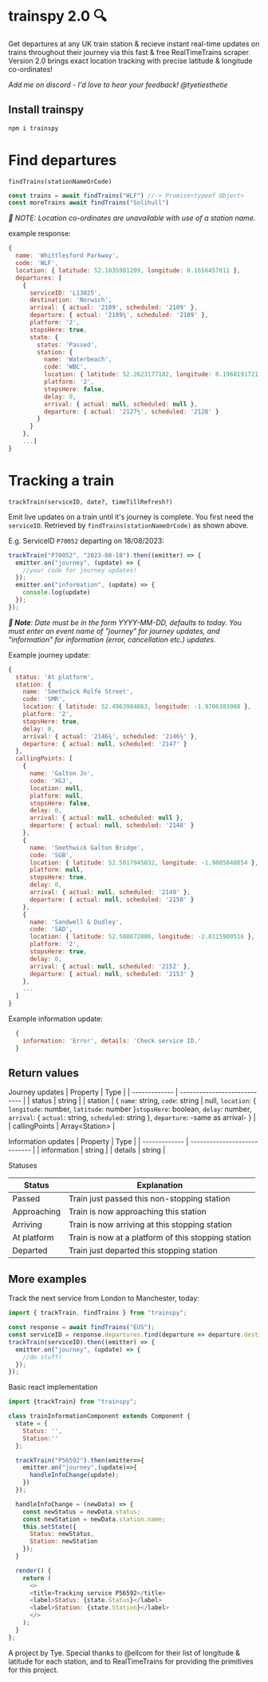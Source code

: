 # trainspy 2.0 🔍

Get departures at any UK train station & recieve instant real-time updates on trains throughout their journey via this fast & free RealTimeTrains scraper. Version 2.0 brings exact location tracking with precise latitude & longitude co-ordinates!

_Add me on discord - I'd love to hear your feedback! @tyetiesthetie_

## Install trainspy

```js
npm i trainspy
```

# Find departures

`findTrains(stationNameOrCode)`

```js
const trains = await findTrains("WLF") //-> Promise<typeof Object>
const moreTrains await findTrains("Solihull")
```
_🌻 NOTE: Location co-ordinates are unavailable with use of a station name._

example response:
```js
{
  name: 'Whittlesford Parkway',
  code: 'WLF',
  location: { latitude: 52.1035981209, longitude: 0.1656457011 },
  departures: [
    {
      serviceID: 'L13825',
      destination: 'Norwich',
      arrival: { actual: '2109', scheduled: '2109' },
      departure: { actual: '2109¼', scheduled: '2109' },
      platform: '2',
      stopsHere: true,
      state: {
        status: 'Passed',
        station: {
          name: 'Waterbeach',
          code: 'WBC',
          location: { latitude: 52.2623177182, longitude: 0.1968191721 },
          platform: '2',
          stopsHere: false,
          delay: 0,
          arrival: { actual: null, scheduled: null },
          departure: { actual: '2127½', scheduled: '2128' }
        }
      }
    },
    ...]
}
```

# Tracking a train
`trackTrain(serviceID, date?, timeTillRefresh?)`

Emit live updates on a train until it's journey is complete. You first need the `serviceID`. Retrieved by `findTrains(stationNameOrCode)` as shown above.


E.g. ServiceID `P70052` departing on 18/08/2023:

```js
trackTrain("P70052", "2023-08-18").then((emitter) => {
  emitter.on("journey", (update) => {
    //your code for journey updates!
  });
  emitter.on("information", (update) => {
    console.log(update)
  });
});
```
_**🌻 Note**: Date must be in the form YYYY-MM-DD, defaults to today. You must enter an event name of "journey" for journey updates, and "information" for information (error, cancellation etc.) updates._

Example journey update:
```js
{
  status: 'At platform',
  station: {
    name: 'Smethwick Rolfe Street',
    code: 'SMR',
    location: { latitude: 52.4963984863, longitude: -1.9706383988 },
    platform: '2',
    stopsHere: true,
    delay: 0,
    arrival: { actual: '2146¾', scheduled: '2146½' },
    departure: { actual: null, scheduled: '2147' }
  },
  callingPoints: [
    {
      name: 'Galton Jn',
      code: 'XGJ',
      location: null,
      platform: null,
      stopsHere: false,
      delay: 0,
      arrival: { actual: null, scheduled: null },
      departure: { actual: null, scheduled: '2148' }
    },
    {
      name: 'Smethwick Galton Bridge',
      code: 'SGB',
      location: { latitude: 52.5017945032, longitude: -1.9805048854 },
      platform: null,
      stopsHere: true,
      delay: 0,
      arrival: { actual: null, scheduled: '2149' },
      departure: { actual: null, scheduled: '2150' }
    },
    {
      name: 'Sandwell & Dudley',
      code: 'SAD',
      location: { latitude: 52.508672806, longitude: -2.0115900516 },
      platform: '2',
      stopsHere: true,
      delay: 0,
      arrival: { actual: null, scheduled: '2152' },
      departure: { actual: null, scheduled: '2153' }
    },
    ...
  ]
}
```

Example information update:
```js
  {
    information: 'Error', details: 'Check service ID.'
  }
```


## Return values
Journey updates
| Property      | Type                                                                                                                                                                                  |
| ------------- | ---------------------------- |
| status        | string                                                                                                                                                                                |
| station       | { `name`: string, `code`: string \| null, `location`: { `longitude`: number, `latitude`: number }`stopsHere`: boolean, `delay`: number, `arrival`: { `actual`: string, `scheduled`: string }, `departure`: -same as arrival- } |
| callingPoints | Array\<Station>              |

Information updates
| Property      | Type                                                                                                                                                                                  |
| ------------- | ---------------------------- |
| information        | string                  |
| details       | string |


Statuses

| Status      | Explanation                                         |
| ----------- | --------------------------------------------------- |
| Passed      | Train just passed this non-stopping station         |
| Approaching | Train is now approaching this station               |
| Arriving    | Train is now arriving at this stopping station      |
| At platform | Train is now at a platform of this stopping station |
| Departed    | Train just departed this stopping station           |


## More examples

Track the next service from London to Manchester, today:

```js
import { trackTrain, findTrains } from "trainspy";

const response = await findTrains("EUS");
const serviceID = response.departures.find(departure => departure.destination == "Manchester Piccadilly")
trackTrain(serviceID).then((emitter) => {
  emitter.on("journey", (update) => {
    //do stuff!
  });
});
```

Basic react implementation

```js
import {trackTrain} from "trainspy";

class trainInformationComponent extends Component {
  state = {
    Status: '',
    Station:''
  };

  trackTrain("P56592").then(emitter=>{
    emitter.on("journey",(update)=>{
      handleInfoChange(update);
    })
  });

  handleInfoChange = (newData) => {
    const newStatus = newData.status;
    const newStation = newData.station.name;
    this.setState({
      Status: newStatus,
      Station: newStation
    });
  }

  render() {
    return (
      <>
      <title>Tracking service P56592</title>
      <label>Status: {state.Status}</label>
      <label>Station: {state.Station}</label>
      </>
    );
  }
};
```
A project by Tye.
Special thanks to @ellcom for their list of longitude & latitude for each station, and to RealTimeTrains for providing the primitives for this project.
